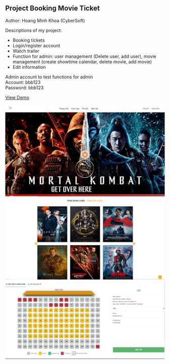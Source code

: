 <h2>Project Booking Movie Ticket</h2>
<p>
Author: Hoang Minh Khoa (CyberSoft)
</p>

<p>
Descriptions of my project: 
<ul>
    <li>Booking tickets</li>
    <li>Login/register account</li>
    <li>Watch trailer</li>
    <li>
    Function for admin: user management (Delete user, add user), movie management (create showtime calendar, delete movie, add movie)
    </li>
    <li>Edit information</li>
</ul>
</p>

<p>
Admin account to test functions for admin
<br> Account: bbb123
<br> Password: bbb123
</p>

[View Demo](http://cyber-movies-project.surge.sh/)

<img src='./src/assets/img/1.JPG'>
<img src='./src/assets/img/2.JPG'>
<img src='./src/assets/img/3.JPG'>
